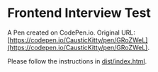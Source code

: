# Frontend Interview Test

A Pen created on CodePen.io. Original URL: [https://codepen.io/CausticKitty/pen/GRoZWeL](https://codepen.io/CausticKitty/pen/GRoZWeL).

Please follow the instructions in [dist/index.html](https://github.com/modetrans/interview/blob/master/frontend/dist/index.html).
